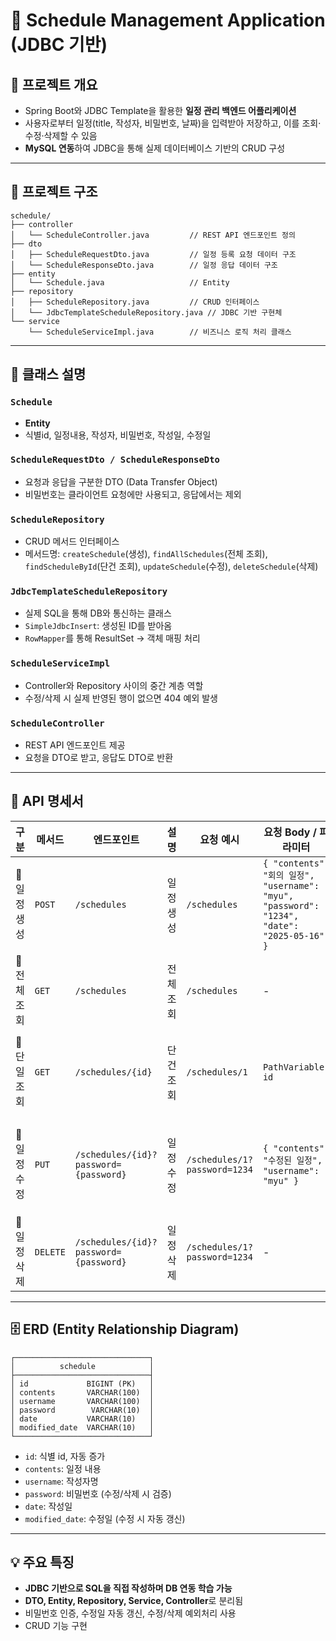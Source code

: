 # 📅 Schedule Management Application (JDBC 기반)

## 📌 프로젝트 개요

* Spring Boot와 JDBC Template을 활용한 **일정 관리 백엔드 어플리케이션**
* 사용자로부터 일정(title, 작성자, 비밀번호, 날짜)을 입력받아 저장하고, 이를 조회·수정·삭제할 수 있음
* **MySQL 연동**하여 JDBC을 통해 실제 데이터베이스 기반의 CRUD 구성

---

## 📁 프로젝트 구조

```
schedule/
├── controller
│   └── ScheduleController.java         // REST API 엔드포인트 정의
├── dto
│   ├── ScheduleRequestDto.java         // 일정 등록 요청 데이터 구조
│   └── ScheduleResponseDto.java        // 일정 응답 데이터 구조
├── entity
│   └── Schedule.java                   // Entity
├── repository
│   ├── ScheduleRepository.java         // CRUD 인터페이스
│   └── JdbcTemplateScheduleRepository.java // JDBC 기반 구현체
└── service
    └── ScheduleServiceImpl.java        // 비즈니스 로직 처리 클래스
```

---

## 🔧 클래스 설명

### `Schedule`

* **Entity**
* 식별id, 일정내용, 작성자, 비밀번호, 작성일, 수정일

### `ScheduleRequestDto / ScheduleResponseDto`

* 요청과 응답을 구분한 DTO (Data Transfer Object)
* 비밀번호는 클라이언트 요청에만 사용되고, 응답에서는 제외

### `ScheduleRepository`

* CRUD 메서드 인터페이스
* 메서드명: `createSchedule`(생성), `findAllSchedules`(전체 조회), `findScheduleById`(단건 조회), `updateSchedule`(수정), `deleteSchedule`(삭제)

### `JdbcTemplateScheduleRepository`

* 실제 SQL을 통해 DB와 통신하는 클래스
* `SimpleJdbcInsert`: 생성된 ID를 받아옴
* `RowMapper`를 통해 ResultSet → 객체 매핑 처리

### `ScheduleServiceImpl`

* Controller와 Repository 사이의 중간 계층 역할
* 수정/삭제 시 실제 반영된 행이 없으면 404 예외 발생

### `ScheduleController`

* REST API 엔드포인트 제공
* 요청을 DTO로 받고, 응답도 DTO로 반환

---

## 📘 API 명세서

| 구분       | 메서드      | 엔드포인트                           | 설명             | 요청 예시                        | 요청 Body / 파라미터                                                                                                 | 응답 예시                                                                                                |
| -------- | -------- | ------------------------------- | -------------- | ---------------------------- | -------------------------------------------------------------------------------------------------------------- | ---------------------------------------------------------------------------------------------------- |
| 📌 일정 생성 | `POST`   | `/schedules`                    | 일정 생성     | `/schedules`                 | `{ "contents": "회의 일정", "username": "myu", "password": "1234", "date": "2025-05-16" }` |`{ "id": 1, "contents": "회의 일정", "username": "myu", "date": "2025-05-16" }`  |
| 📌 전체 조회 | `GET`    | `/schedules`                    | 전체 조회   | `/schedules`                 | -                                                                                                              | `JSON[]` 일정 리스트 반환                                                                                   |
| 📌 단일 조회 | `GET`    | `/schedules/{id}`               | 단건 조회   | `/schedules/1`               | `PathVariable: id`                                                                                             | `{ "id": 1, "contents": "회의 일정", "username": "myu", "date": "2025-05-16" }`  |
| 📌 일정 수정 | `PUT`    | `/schedules/{id}?password={password}` | 일정 수정 | `/schedules/1?password=1234` | `{ "contents": "수정된 일정", "username": "myu" }`                                      | `{ "id": 1, "contents": "수정된 일정", "username": "myu", "date": "2025-05-16" }` |
| 📌 일정 삭제 | `DELETE` | `/schedules/{id}?password={password}` | 일정 삭제          | `/schedules/1?password=1234` | -                                                                  | -                                                   |


---

## 🗄 ERD (Entity Relationship Diagram)

```
┌──────────────────────────────┐
│          schedule            │
├──────────────────────────────┤
│ id             BIGINT (PK)   │
│ contents       VARCHAR(100)  │
│ username       VARCHAR(100)  │
│ password        VARCHAR(10)  │
│ date           VARCHAR(10)   │
│ modified_date  VARCHAR(10)   │
└──────────────────────────────┘
```

* `id`: 식별 id, 자동 증가
* `contents`: 일정 내용
* `username`: 작성자명
* `password`: 비밀번호 (수정/삭제 시 검증)
* `date`: 작성일
* `modified_date`: 수정일 (수정 시 자동 갱신)

---

## 💡 주요 특징

* **JDBC 기반으로 SQL을 직접 작성하며 DB 연동 학습 가능**
* **DTO, Entity, Repository, Service, Controller**로 분리됨
* 비밀번호 인증, 수정일 자동 갱신, 수정/삭제 예외처리 사용
* CRUD 기능 구현

